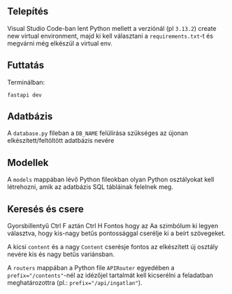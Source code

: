 ## Telepítés
Visual Studio Code-ban lent Python mellett a verziónál (pl ```3.13.2```) create new virtual environment, majd ki kell választani a ```requirements.txt```-t és megvárni még elkészül a virtual env.
## Futtatás
Terminálban:

```fastapi dev```

## Adatbázis
A ```database.py``` fileban a ``DB_NAME`` felülírása szükséges az újonan elkészített/feltöltött adatbázis nevére

## Modellek

A ```models``` mappában lévő Python fileokban olyan Python osztályokat kell létrehozni, amik az adatbázis SQL tábláinak felelnek meg.

## Keresés és csere
Gyorsbillentyű Ctrl F aztán Ctrl H
Fontos hogy az Aa szimbólum ki legyen választva, hogy kis-nagy betűs pontossággal cserélje ki a beírt szövegeket.

A kicsi ``content`` és a nagy ``Content`` cserésje fontos az elkészített új osztály nevére kis és nagy betűs variánsban.

A ``routers`` mappában a Python file ``APIRouter`` egyedében a ``prefix="/contents"``-nél az idézőjel tartalmát kell kicserélni a feladatban meghatározottra (pl.: ``prefix="/api/ingatlan"``). 
